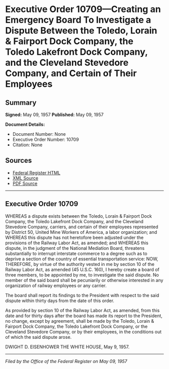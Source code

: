 # Executive Order 10709—Creating an Emergency Board To Investigate a Dispute Between the Toledo, Lorain & Fairport Dock Company, the Toledo Lakefront Dock Company, and the Cleveland Stevedore Company, and Certain of Their Employees

## Summary

**Signed:** May 09, 1957
**Published:** May 09, 1957

**Document Details:**
- Document Number: None
- Executive Order Number: 10709
- Citation: None

## Sources
- [Federal Register HTML](https://www.presidency.ucsb.edu/documents/executive-order-10709-creating-emergency-board-investigate-dispute-between-the-toledo)
- [XML Source](None)
- [PDF Source](None)

---

## Executive Order 10709

WHEREAS a dispute exists between the Toledo, Lorain & Fairport Dock Company, the Toledo Lakefront Dock Company, and the Cleveland Stevedore Company, carriers, and certain of their employees represented by District 50, United Mine Workers of America, a labor organization; and
WHEREAS this dispute has not heretofore been adjusted under the provisions of the Railway Labor Act, as amended; and
WHEREAS this dispute, in the judgment of the National Mediation Board, threatens substantially to interrupt interstate commerce to a degree such as to deprive a section of the country of essential transportation service:
NOW, THEREFORE, by virtue of the authority vested in me by section 10 of the Railway Labor Act, as amended (45 U.S.C. 160), I hereby create a board of three members, to be appointed by me, to investigate the said dispute. No member of the said board shall be pecuniarily or otherwise interested in any organization of railway employees or any carrier.

The board shall report its findings to the President with respect to the said dispute within thirty days from the date of this order.

As provided by section 10 of the Railway Labor Act, as amended, from this date and for thirty days after the board has made its report to the President, no change, except by agreement, shall be made by the Toledo, Lorain & Fairport Dock Company, the Toledo Lakefront Dock Company, or the Cleveland Stevedore Company, or by their employees, in the conditions out of which the said dispute arose.

DWIGHT D. EISENHOWER
THE WHITE HOUSE,
May 9, 1957.

---

*Filed by the Office of the Federal Register on May 09, 1957*
